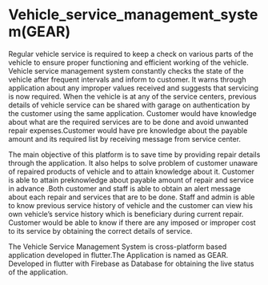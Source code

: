 # Vehicle_service_management_system(GEAR)
Regular vehicle service is required to keep a check on various parts of the vehicle to ensure proper functioning and efficient working of the vehicle. Vehicle service management system constantly checks the state of the vehicle after frequent intervals and inform to customer. It warns through application about any improper values received and suggests that servicing is now required. When the vehicle is at any of the service centers, previous details of vehicle service can be shared with garage on authentication by the customer using the same application. Customer would have knowledge about what are the required services are to be done and avoid unwanted repair expenses.Customer would have pre knowledge about the payable amount and its required list by receiving message from service center.

The main objective of this platform is to save time by providing repair details through the application. It also helps to solve problem of customer unaware of repaired
products of vehicle and to attain knowledge about it. Customer is able to attain preknowledge about payable amount of repair and service in advance .Both customer and staff is able to obtain an alert message about each repair and services that are to be done. Staff and admin is able to know previous service history of vehicle and the customer can view his own vehicle’s service history which is beneficiary during current repair. Customer would be able to know if there are any imposed or improper cost to its service by obtaining the correct details of service.

The Vehicle Service Management System is cross-platform based application developed in flutter.The Application is named as GEAR.
Developed in flutter with Firebase as Database for obtaining the live status of the application.
